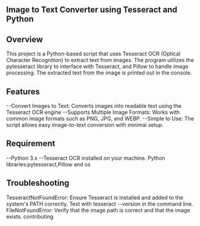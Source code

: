 ## Image to Text Converter using Tesseract and Python
## Overview
This project is a Python-based script that uses Tesseract OCR (Optical Character Recognition) to extract text from images. The program utilizes the pytesseract library to interface with Tesseract, and Pillow to handle image processing. The extracted text from the image is printed out in the console.

## Features
--Convert Images to Text: Converts images into readable text using the Tesseract OCR engine
--Supports Multiple Image Formats: Works with common image formats such as PNG, JPG, and WEBP.
--Simple to Use: The script allows easy image-to-text conversion with minimal setup.
## Requirement
--Python 3.x
--Tesseract OCR installed on your machine.
Python libraries:pytesseract,Pillow and os

## Troubleshooting
TesseractNotFoundError: Ensure Tesseract is installed and added to the system's PATH correctly. Test with tesseract --version in the command line.
FileNotFoundError: Verify that the image path is correct and that the image exists.
contributing